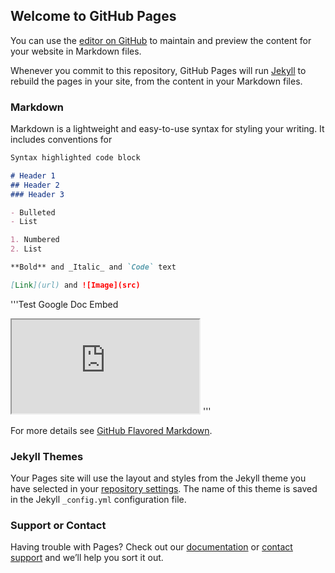 ## Welcome to GitHub Pages

You can use the [editor on GitHub](https://github.com/LReign/Writing_And_Ideas/edit/gh-pages/index.md) to maintain and preview the content for your website in Markdown files.

Whenever you commit to this repository, GitHub Pages will run [Jekyll](https://jekyllrb.com/) to rebuild the pages in your site, from the content in your Markdown files.

### Markdown

Markdown is a lightweight and easy-to-use syntax for styling your writing. It includes conventions for

```markdown
Syntax highlighted code block

# Header 1
## Header 2
### Header 3

- Bulleted
- List

1. Numbered
2. List

**Bold** and _Italic_ and `Code` text

[Link](url) and ![Image](src)
```

'''Test Google Doc Embed
<iframe src="https://docs.google.com/document/d/e/2PACX-1vQ6g6MrXGGz3BCcP-tJhCDeVsp2a23SWC7LUoHFYSpeRbdgCg0szDZMI0AQ0GVcVGVzAVPbnm1mES-E/pub?embedded=true"></iframe>
'''

For more details see [GitHub Flavored Markdown](https://guides.github.com/features/mastering-markdown/).

### Jekyll Themes

Your Pages site will use the layout and styles from the Jekyll theme you have selected in your [repository settings](https://github.com/LReign/Writing_And_Ideas/settings/pages). The name of this theme is saved in the Jekyll `_config.yml` configuration file.

### Support or Contact

Having trouble with Pages? Check out our [documentation](https://docs.github.com/categories/github-pages-basics/) or [contact support](https://support.github.com/contact) and we’ll help you sort it out.
